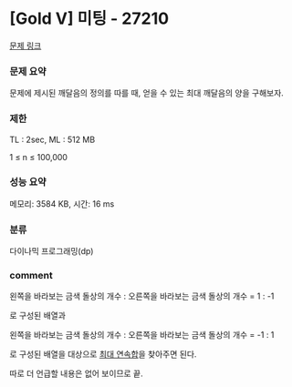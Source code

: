
# [Gold V] 미팅 - 27210

[문제 링크](https://www.acmicpc.net/problem/27210)

### 문제 요약

<p> 문제에 제시된 깨달음의 정의를 따를 때, 얻을 수 있는 최대 깨달음의 양을 구해보자. </p>

### 제한

TL : 2sec, ML : 512 MB

1 ≤ n ≤ 100,000

### 성능 요약

메모리: 3584 KB, 시간: 16 ms

### 분류

다이나믹 프로그래밍(dp)

### comment

왼쪽을 바라보는 금색 돌상의 개수 : 오른쪽을 바라보는 금색 돌상의 개수 = 1 : -1

로 구성된 배열과

왼쪽을 바라보는 금색 돌상의 개수 : 오른쪽을 바라보는 금색 돌상의 개수 = -1 : 1

로 구성된 배열을 대상으로 [최대 연속합](https://www.acmicpc.net/problem/1912)을 찾아주면 된다.

따로 더 언급할 내용은 없어 보이므로 끝.

